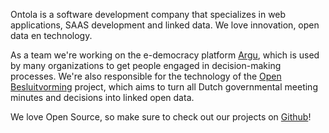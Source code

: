 Ontola is a software development company that specializes in web applications, SAAS development and linked data.
We love innovation, open data en technology.

As a team we're working on the e-democracy platform [Argu](https://argu.co), which is used by many organizations to get people engaged in decision-making processes.
We're also responsible for the technology of the [Open Besluitvorming](https://openbesluitvorming.nl) project, which aims to turn all Dutch governmental meeting minutes and decisions into linked open data.

We love Open Source, so make sure to check out our projects on [Github](http://github.com/ontola/)!
